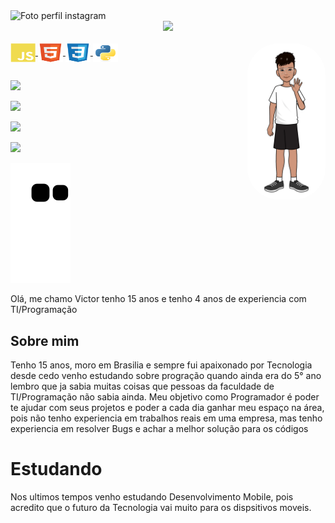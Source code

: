 <div>
    <img src="https://instagram.fbsb12-2.fna.fbcdn.net/v/t51.2885-19/312371735_839031797513979_8126513937905568744_n.jpg?stp=dst-jpg_s150x150&_nc_ht=instagram.fbsb12-2.fna.fbcdn.net&_nc_cat=103&_nc_ohc=D7CuWO8OvyUAX_DjhFx&edm=AOQ1c0wBAAAA&ccb=7-5&oh=00_AfCuIucpgQEg-Pfy3hqcAbrqVeWutnjey5eSlDbP-Yir3A&oe=63863EAB&_nc_sid=8fd12b" alt="Foto perfil instagram">
</div>


<div align="center">
  <a href="https://github.com/Sr-Victor">
  <img height="180em" src="https://github-readme-stats.vercel.app/api?username=Sr-Victor&show_icons=true&theme=dracula&include_all_commits=true&count_private=true"/>
</div>
<div style="display: inline_block"><br>
  <img align="center" alt="Victor-Js" height="30" width="40" src="https://raw.githubusercontent.com/devicons/devicon/master/icons/javascript/javascript-plain.svg">
  <img align="center" alt="Victor-HTML" height="30" width="40" src="https://raw.githubusercontent.com/devicons/devicon/master/icons/html5/html5-original.svg">
  <img align="center" alt="Victor-CSS" height="30" width="40" src="https://raw.githubusercontent.com/devicons/devicon/master/icons/css3/css3-original.svg">
  <img align="center" alt="Victor-Python" height="30" width="40" src="https://raw.githubusercontent.com/devicons/devicon/master/icons/python/python-original.svg">
  <img align="right" alt="Victor-pic" height="250" style="border-radius:50px;" src="body-vic.png">
</div>

  
  ##
 
<div> 
  <a href="https://www.youtube.com/channel/UCbcmlRiJTpwu6X0YGkwHZ5A" target="_blank"><img src="https://img.shields.io/badge/YouTube-FF0000?style=for-the-badge&logo=youtube&logoColor=white" target="_blank"></a>

  <a href="https://instagram.com/euvictoremmanoel.dev/" target="_blank"><img src="https://img.shields.io/badge/-Instagram-%23E4405F?style=for-the-badge&logo=instagram&logoColor=white" target="_blank"></a>

  <a href = "mailto:contatoeuvictoremmanoel@gmail.com"><img src="https://img.shields.io/badge/-Gmail-%23333?style=for-the-badge&logo=gmail&logoColor=white" target="_blank"></a>

  <a href="https://www.linkedin.com/in/victor-emmanoel-moreira-tavares-aa7692232/" target="_blank"><img src="https://img.shields.io/badge/-LinkedIn-%230077B5?style=for-the-badge&logo=linkedin&logoColor=white" target="_blank"></a> 
 
  ![Snake animation](https://github.com/rafaballerini/rafaballerini/blob/output/github-contribution-grid-snake.svg)
 
</div>


<p>Olá, me chamo Victor tenho 15 anos e tenho 4 anos de experiencia com TI/Programação</p>

## Sobre mim

Tenho 15 anos, moro em Brasilia e sempre fui apaixonado por Tecnologia desde cedo venho estudando sobre progração quando ainda era do 5° ano lembro que ja sabia muitas coisas que pessoas da faculdade de TI/Programação não sabia ainda. Meu objetivo como Programador é poder te ajudar com seus projetos e poder a cada dia ganhar meu espaço na área, pois não tenho experiencia em trabalhos reais em uma empresa, mas tenho experiencia em resolver Bugs e achar a melhor solução para os códigos

# Estudando

Nos ultimos tempos venho estudando Desenvolvimento Mobile, pois acredito que o futuro da Tecnologia vai muito para os dispsitivos moveis.